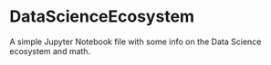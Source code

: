 # DataScienceEcosystem
A simple Jupyter Notebook file with some info on the Data Science ecosystem and math.
